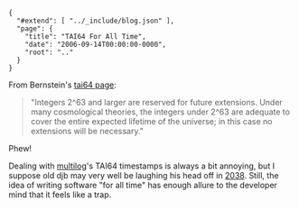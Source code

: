 
    {
      "#extend": [ "../_include/blog.json" ],
      "page": {
        "title": "TAI64 For All Time",
        "date": "2006-09-14T00:00:00-0000",
        "root": ".."
      }
    }

From Bernstein's <a href="http://cr.yp.to/libtai/tai64.html#tai64">tai64 page</a>:

> "Integers 2^63 and larger are reserved for future extensions. Under many cosmological theories, the integers under 2^63 are adequate to cover the entire expected lifetime of the universe; in this case no extensions will be necessary."

Phew!

Dealing with [multilog](http://cr.yp.to/daemontools/multilog.html)'s TAI64 timestamps is always a bit annoying, but I suppose old djb may very well be laughing his head off in [2038](http://www.unixtimestamp.com/index.php). Still, the idea of writing software "for all time" has enough allure to the developer mind that it feels like a trap.

